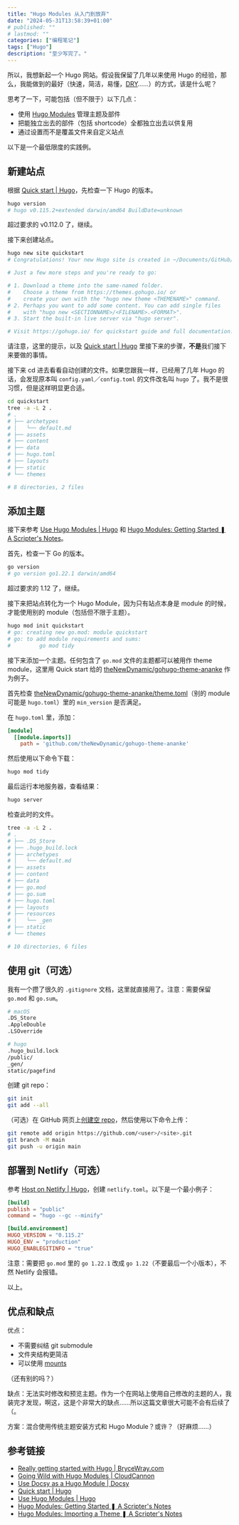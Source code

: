 ```yaml
---
title: "Hugo Modules 从入门到放弃"
date: "2024-05-31T13:58:39+01:00"
# published: ""
# lastmod: ""
categories: ["编程笔记"]
tags: ["Hugo"]
description: "至少写完了。"
---
```

所以，我想新起一个 Hugo 网站。假设我保留了几年以来使用 Hugo 的经验，那么，我能做到的最好（快速，简洁，易懂，[DRY](https://zh.wikipedia.org/wiki/%E4%B8%80%E6%AC%A1%E4%B8%94%E4%BB%85%E4%B8%80%E6%AC%A1)……）的方式，该是什么呢？

思考了一下，可能包括（但不限于）以下几点：

- 使用 [Hugo Modules](https://gohugo.io/hugo-modules/) 管理主题及部件
- 把能独立出去的部件（包括 shortcode）全都独立出去以供复用
- 通过设置而不是覆盖文件来自定义站点

以下是一个最低限度的实践例。


## 新建站点

根据 [Quick start | Hugo](https://gohugo.io/getting-started/quick-start/)，先检查一下 Hugo 的版本。

```sh
hugo version
# hugo v0.115.2+extended darwin/amd64 BuildDate=unknown
```

超过要求的 v0.112.0 了，继续。

接下来创建站点。

```sh
hugo new site quickstart
# Congratulations! Your new Hugo site is created in ~/Documents/GitHub/quickstart.

# Just a few more steps and you're ready to go:

# 1. Download a theme into the same-named folder.
#    Choose a theme from https://themes.gohugo.io/ or
#    create your own with the "hugo new theme <THEMENAME>" command.
# 2. Perhaps you want to add some content. You can add single files
#    with "hugo new <SECTIONNAME>/<FILENAME>.<FORMAT>".
# 3. Start the built-in live server via "hugo server".

# Visit https://gohugo.io/ for quickstart guide and full documentation.
```

请注意，这里的提示，以及 [Quick start | Hugo](https://gohugo.io/getting-started/quick-start/) 里接下来的步骤，**不是**我们接下来要做的事情。

接下来 cd 进去看看自动创建的文件。如果您跟我一样，已经用了几年 Hugo 的话，会发现原本叫 `config.yaml`／`config.toml` 的文件改名叫 `hugo` 了。我不是很习惯，但是这样明显更合适。

```sh
cd quickstart
tree -a -L 2 .
# .
# ├── archetypes
# │   └── default.md
# ├── assets
# ├── content
# ├── data
# ├── hugo.toml
# ├── layouts
# ├── static
# └── themes

# 8 directories, 2 files
```

<!-- 
## 测试本地服务器

接下来，我希望能看到自己的站点运行起来，然后再考虑添加个什么主题。本节是 [Really getting started with Hugo | BryceWray.com](https://www.brycewray.com/posts/2022/07/really-getting-started-hugo/) 给出的最简步骤。

第二步，创建 `layouts/index.html`，填写：

```go-html-template
{{ define "main" }}
    {{ .Content }}
  <p>This line is from <code>layouts/index.html</code>.</p>
{{ end }}
```

第一步，创建文件夹 `layouts/_default/`。

第三步，创建 `layouts/_default/baseof.html`，填写：

```go-html-template
<!DOCTYPE html>
<html lang="en" charset="utf-8">
<head>
</head>
<body>
    {{ block "main" . }}
    {{ end }}
</body>
</html>
```

第四步，创建 `layouts/_default/single.html`，填写：

```go-html-template
{{ define "main" }}
    {{ .Content }}
  <p>This line is from <code>layouts/_default/single.html</code>.</p>
{{ end }}
```

第五步，创建 `content/firstpost.md`，填写：

```markdown
---
title: "First post"
---

This line is from `content/firstpost.md`.

[Go to home](/)
```

第六步，创建 `content/firstpost.md`，填写：

```markdown
---
title: "First post"
---

This line is from `content/firstpost.md`.

[Go to home](/)
```

检查此时的文件。

```sh
tree -a -L 2 .
# .
# ├── .hugo_build.lock
# ├── archetypes
# │   └── default.md
# ├── assets
# ├── content
# │   ├── _index.md
# │   └── firstpost.md
# ├── data
# ├── hugo.toml
# ├── layouts
# │   ├── _default
# │   └── index.html
# ├── resources
# │   └── _gen
# ├── static
# └── themes

# 11 directories, 6 files
```

然后，就可以运行本地服务器了：

```sh
hugo server
# Start building sites …
# hugo v0.115.2+extended darwin/amd64 BuildDate=unknown

# WARN  found no layout file for "html" for kind "taxonomy": You should create a template file which matches Hugo Layouts Lookup Rules for this combination.

#                    | EN
# -------------------+-----
#   Pages            |  5
#   Paginator pages  |  0
#   Non-page files   |  0
#   Static files     |  0
#   Processed images |  0
#   Aliases          |  0
#   Sitemaps         |  1
#   Cleaned          |  0

# Built in 23 ms
# Watching for changes in ~/Documents/GitHub/quickstart/{archetypes,assets,content,data,layouts,static}
# Watching for config changes in ~/Documents/GitHub/quickstart/hugo.toml
# Environment: "development"
# Serving pages from memory
# Running in Fast Render Mode. For full rebuilds on change: hugo server --disableFastRender
# Web Server is available at http://localhost:1313/ (bind address 127.0.0.1)
# Press Ctrl+C to stop
```
 -->


## 添加主题

接下来参考 [Use Hugo Modules | Hugo](https://gohugo.io/hugo-modules/use-modules/) 和 [Hugo Modules: Getting Started ❚ A Scripter's Notes](https://scripter.co/hugo-modules-getting-started/)。

首先，检查一下 Go 的版本。

```sh
go version
# go version go1.22.1 darwin/amd64
```

超过要求的 1.12 了，继续。

接下来把站点转化为一个 Hugo Module，因为只有站点本身是 module 的时候，才能使用别的 module（包括但不限于主题）。

```sh
hugo mod init quickstart
# go: creating new go.mod: module quickstart
# go: to add module requirements and sums:
#         go mod tidy
```

接下来添加一个主题。任何包含了 `go.mod` 文件的主题都可以被用作 theme module，这里用 Quick start 给的 [theNewDynamic/gohugo-theme-ananke](https://github.com/theNewDynamic/gohugo-theme-ananke) 作为例子。

首先检查 [theNewDynamic/gohugo-theme-ananke/theme.toml](https://github.com/theNewDynamic/gohugo-theme-ananke/blob/master/theme.toml)（别的 module 可能是 `hugo.toml`）里的 `min_version` 是否满足。

在 `hugo.toml` 里，添加：

```toml
[module]
  [[module.imports]]
    path = 'github.com/theNewDynamic/gohugo-theme-ananke'
```

然后使用以下命令下载：

```sh
hugo mod tidy
```

最后运行本地服务器，查看结果：

```sh
hugo server
```

检查此时的文件。

```sh
tree -a -L 2 .
# .
# ├── .DS_Store
# ├── .hugo_build.lock
# ├── archetypes
# │   └── default.md
# ├── assets
# ├── content
# ├── data
# ├── go.mod
# ├── go.sum
# ├── hugo.toml
# ├── layouts
# ├── resources
# │   └── _gen
# ├── static
# └── themes

# 10 directories, 6 files
```


## 使用 git（可选）

我有一个攒了很久的 `.gitignore` 文档，这里就直接用了。注意：需要保留 `go.mod` 和 `go.sum`。

```sh
# macOS
.DS_Store
.AppleDouble
.LSOverride

# hugo
.hugo_build.lock
/public/
_gen/
static/pagefind
```

创建 git repo：

```sh
git init
git add --all
```

（可选）在 GitHub 网页上[创建空 repo](https://github.com/new)，然后使用以下命令上传：

```sh
git remote add origin https://github.com/<user>/<site>.git
git branch -M main
git push -u origin main
```


## 部署到 Netlify（可选）

参考 [Host on Netlify | Hugo](https://gohugo.io/hosting-and-deployment/hosting-on-netlify/)，创建 `netlify.toml`。以下是一个最小例子：

```toml
[build]
publish = "public"
command = "hugo --gc --minify"

[build.environment]
HUGO_VERSION = "0.115.2"
HUGO_ENV = "production"
HUGO_ENABLEGITINFO = "true"
```

注意：需要把 `go.mod` 里的 `go 1.22.1` 改成 `go 1.22`（不要最后一个小版本），不然 Netlify 会报错。

以上。


## 优点和缺点

优点：

- 不需要纠结 git submodule
- 文件夹结构更简洁
- 可以使用 [mounts](https://gohugo.io/hugo-modules/configuration/#module-configuration-mounts)

（还有别的吗？）

缺点：无法实时修改和预览主题。作为一个在网站上使用自己修改的主题的人，我装完才发现，啊这，这是个非常大的缺点……所以这篇文章很大可能不会有后续了（。

方案：混合使用传统主题安装方式和 Hugo Module？或许？（好麻烦……）


## 参考链接

- [Really getting started with Hugo | BryceWray.com](https://www.brycewray.com/posts/2022/07/really-getting-started-hugo/)
- [Going Wild with Hugo Modules | CloudCannon](https://cloudcannon.com/blog/going-wild-with-hugo-modules/)
- [Use Docsy as a Hugo Module | Docsy](https://www.docsy.dev/docs/get-started/docsy-as-module/)
- [Quick start | Hugo](https://gohugo.io/getting-started/quick-start/)
- [Use Hugo Modules | Hugo](https://gohugo.io/hugo-modules/use-modules/)
- [Hugo Modules: Getting Started ❚ A Scripter's Notes](https://scripter.co/hugo-modules-getting-started/)
- [Hugo Modules: Importing a Theme ❚ A Scripter's Notes](https://scripter.co/hugo-modules-importing-a-theme/)
